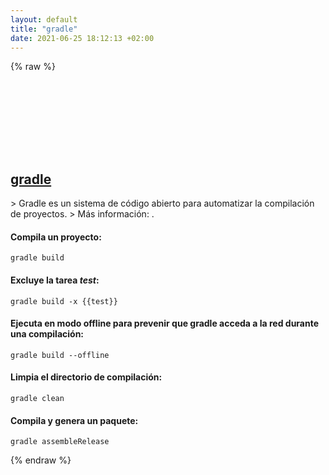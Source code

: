 ```yaml
---
layout: default
title: "gradle"
date: 2021-06-25 18:12:13 +02:00
---
```

{% raw %}
<h2 id="gradle">
  <a href="/es/common/gradle.html">gradle</a> <a href="#gradle"><svg class="icon">
    <use href="/assets/images/unicode_sprite.svg#link" />
  </svg></a>
</h2>
> Gradle es un sistema de código abierto para automatizar la compilación de proyectos.
> Más información: <https://gradle.org>.

#### Compila un proyecto:
```shell
gradle build
```
#### Excluye la tarea *test*:
```shell
gradle build -x {{test}}
```
#### Ejecuta en modo offline para prevenir que gradle acceda a la red durante una compilación:
```shell
gradle build --offline
```
#### Limpia el directorio de compilación:
```shell
gradle clean
```
#### Compila y genera un paquete:
```shell
gradle assembleRelease
```
{% endraw %}